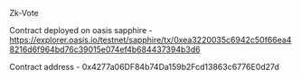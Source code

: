 Zk-Vote

Contract deployed on oasis sapphire - https://explorer.oasis.io/testnet/sapphire/tx/0xea3220035c6942c50f66ea48216d6f964bd76c39015e074ef4b684437394b3d6

Contract address - 0x4277a06DF84b74Da159b2Fcd13863c6776E0d27d


 
 
